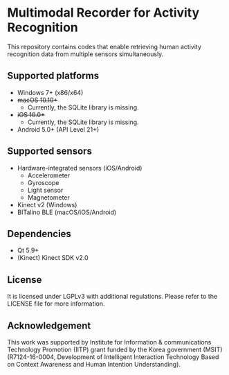 # Multimodal Recorder for Activity Recognition

This repository contains codes that enable retrieving human activity recognition data from multiple sensors simultaneously.


## Supported platforms

- Windows 7+ (x86/x64)
- ~~macOS 10.10+~~
  - Currently, the SQLite library is missing.
- ~~iOS 10.0+~~
  - Currently, the SQLite library is missing.
- Android 5.0+ (API Level 21+)


## Supported sensors

- Hardware-integrated sensors (iOS/Android)
  - Accelerometer
  - Gyroscope
  - Light sensor
  - Magnetometer
- Kinect v2 (Windows)
- BITalino BLE (macOS/iOS/Android)


## Dependencies

- Qt 5.9+
- (Kinect) Kinect SDK v2.0


## License

It is licensed under LGPLv3 with additional regulations. Please refer to the LICENSE file for more information.


## Acknowledgement

This work was supported by Institute for Information & communications Technology Promotion (IITP) grant funded by the Korea government (MSIT) (R7124-16-0004, Development of Intelligent Interaction Technology Based on Context Awareness and Human Intention Understanding).
